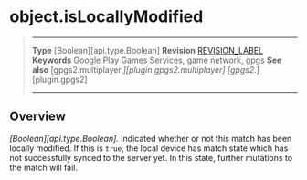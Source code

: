 # object.isLocallyModified

> --------------------- ------------------------------------------------------------------------------------------
> __Type__              [Boolean][api.type.Boolean]
> __Revision__          [REVISION_LABEL](REVISION_URL)
> __Keywords__          Google Play Games Services, game network, gpgs
> __See also__          [gpgs2.multiplayer.*][plugin.gpgs2.multiplayer]
>                       [gpgs2.*][plugin.gpgs2]
> --------------------- ------------------------------------------------------------------------------------------

## Overview

_[Boolean][api.type.Boolean]._ Indicated whether or not this match has been locally modified. If this is `true`, the local device has match state which has not successfully synced to the server yet. In this state, further mutations to the match will fail.